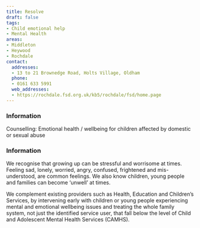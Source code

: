 ```yaml
---
title: Resolve
draft: false
tags:
- Child emotional help
- Mental Health
areas:
- Middleton
- Heywood
- Rochdale
contact:
  addresses:
  - 13 to 21 Brownedge Road, Holts Village, Oldham
  phone:
  - 0161 633 5991
  web_addresses:
  - https://rochdale.fsd.org.uk/kb5/rochdale/fsd/home.page
---
```


### Information
Counselling: Emotional health / wellbeing for children affected by domestic or sexual abuse

### Information
We recognise that growing up can be stressful and worrisome at times. Feeling sad, lonely, worried, angry, confused, frightened and mis-understood, are common feelings. We also know children, young people and families can become ‘unwell’ at times.

We complement existing providers such as Health, Education and Children’s Services, by intervening early with children or young people experiencing mental and emotional wellbeing issues and treating the whole family system, not just the identified service user, that fall below the level of Child and Adolescent Mental Health Services (CAMHS).
